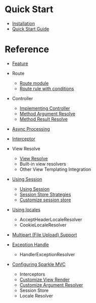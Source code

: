 # Quick Start

* [Installation](installation.md)
* [Quick Start Guide](quickstart.md)

# Reference

* [Feature](feature.md)
  
* Route
   * [Route module](route_module.md)
   * [Route rule with conditions](route_condition.md)

* Controller
  * [Implementing Controller](controller.md)
  * [Method Argument Resolve](argument_resolv.md)
  * [Method Result Resolve](result_resolv.md)
  
* [Async Processing](async.md)

* [Interceptor](interceptor.md)

* View Resolve
  * [View Resolve](view.md)
  * Built-in view resolvers
  * Other View Templating Integration

* [Using Session](session.md)
  * [Using Session](session.md#session-api-in-sparkle)
  * [Session Store Strategies](session.md#session-storage)
  * [Customize session store](session.md#customize-session-store)

* [Using locales](locales.md)
  * AcceptHeaderLocaleResolver
  * CookieLocaleResolver

* [Multipart (File Upload) Support](multipart.md)

* [Exception Handle](exception_handler.md)
  * HandlerExceptionResolver

* [Configuring Sparkle MVC](mvc_config.md)
  * Interceptors
  * [Customize View Render](customize_view_resolve.md)
  * [Customize Argument Resolver](customize_argument_resolve.md)
  * Session Store
  * Locale Resolver